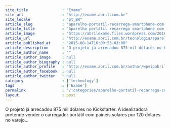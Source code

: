 ```yaml
---
site_title               : "Exame"
site_url                 : "http://exame.abril.com.br"
site_locale              : "pt_BR"
article_slug             : "aparelho-portatil-recarrega-smartphone-com-energia-solar"
article_title            : "Aparelho portátil recarrega smartphone com energia solar"
article_image            : "https://abrilexame.files.wordpress.com/2016/09/size_960_16_9_yolk2.jpg?quality=70&strip=all&w=960"
article_url              : "http://exame.abril.com.br/tecnologia/aparelho-portatil-recarrega-smartphone-com-energia-solar/"
article_published_at     : "2015-08-14T16:00:53-03:00"
article_description      : "O projeto já arrecadou 875 mil dólares no Kickstarter. A idealizadora pretende vender o carregador portátil com painéis solares por 120 dólares no varejo..."
article_author_name      : ""
article_author_image     : null
article_author_biography : null
article_author_profile   : "http://exame.abril.com.br/author/wpvipabril/"
article_author_facebook  : null
article_author_twitter   : null
category                 : ['technology']
tags                     : ['Exame']
permalink                : "/:categories/aparelho-portatil-recarrega-smartphone-com-energia-solar/"
layout                   : post
---
```


O projeto já arrecadou 875 mil dólares no Kickstarter. A idealizadora pretende vender o carregador portátil com painéis solares por 120 dólares no varejo...
